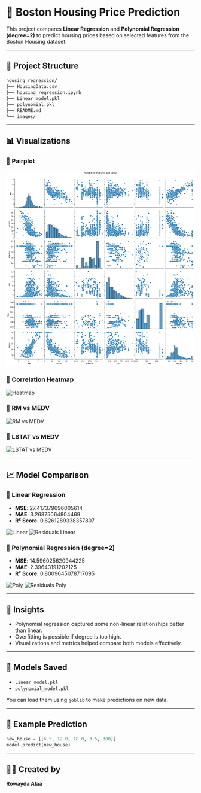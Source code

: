 # 🏡 Boston Housing Price Prediction

This project compares **Linear Regression** and **Polynomial Regression (degree=2)** to predict housing prices based on selected features from the Boston Housing dataset.

---

## 📁 Project Structure

```
housing_regression/
├── HousingData.csv
├── housing_regression.ipynb
├── Linear_model.pkl
├── polynomial.pkl
├── README.md
└── images/
```

---

## 📊 Visualizations

### 🔹 Pairplot

![Pairplot](pairplot.png)

### 🔹 Correlation Heatmap

![Heatmap](images/correlation_heatmap.png)

### 🔹 RM vs MEDV

![RM vs MEDV](images/rm_vs_medv.png)

### 🔹 LSTAT vs MEDV

![LSTAT vs MEDV](images/lstat_vs_medv.png)

---

## 📈 Model Comparison

### 🔸 Linear Regression

- **MSE**: 27.417379696005614
- **MAE**: 3.26875064904469
- **R² Score**: 0.6261289338357807

![Linear](images/actual_vs_predicted_linear.png)
![Residuals Linear](images/residuals_linear.png)

### 🔸 Polynomial Regression (degree=2)

- **MSE**: 14.596025620944225
- **MAE**: 2.39643191202125
- **R² Score**: 0.8009645078717095

![Poly](images/actual_vs_predicted_poly.png)
![Residuals Poly](images/residuals_poly.png)

---

## 🧠 Insights

- Polynomial regression captured some non-linear relationships better than linear.
- Overfitting is possible if degree is too high.
- Visualizations and metrics helped compare both models effectively.

---

## 💾 Models Saved

- `Linear_model.pkl`
- `polynomial_model.pkl`

You can load them using `joblib` to make predictions on new data.

---

## 🏁 Example Prediction

```python
new_house = [[6.5, 12.0, 18.0, 3.5, 300]]
model.predict(new_house)
```

---

## 👩‍💻 Created by

**Rowayda Alaa**
